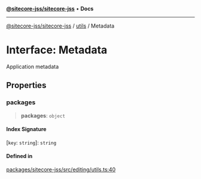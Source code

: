 [**@sitecore-jss/sitecore-jss**](../../README.md) • **Docs**

***

[@sitecore-jss/sitecore-jss](../../README.md) / [utils](../README.md) / Metadata

# Interface: Metadata

Application metadata

## Properties

### packages

> **packages**: `object`

#### Index Signature

 \[`key`: `string`\]: `string`

#### Defined in

[packages/sitecore-jss/src/editing/utils.ts:40](https://github.com/Sitecore/jss/blob/ae6f916d439f946bec091261304f83eefbcedd38/packages/sitecore-jss/src/editing/utils.ts#L40)
